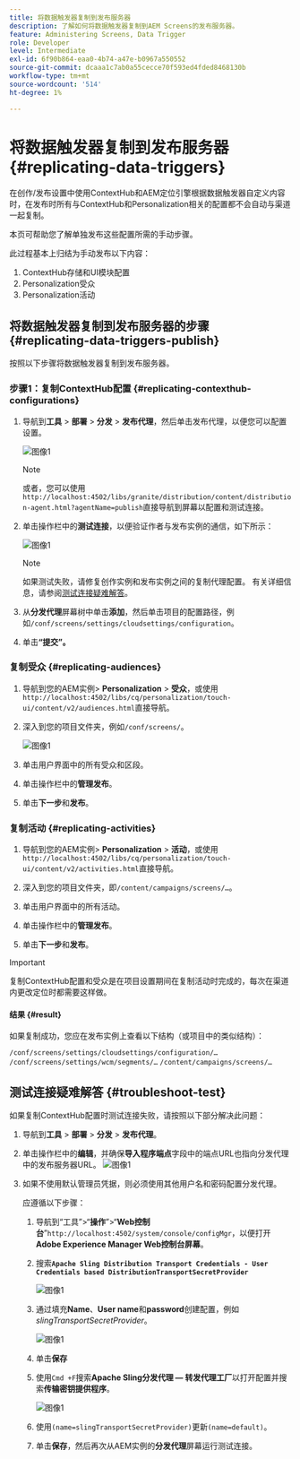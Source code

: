 ```yaml
---
title: 将数据触发器复制到发布服务器
description: 了解如何将数据触发器复制到AEM Screens的发布服务器。
feature: Administering Screens, Data Trigger
role: Developer
level: Intermediate
exl-id: 6f90b864-eaa0-4b74-a47e-b0967a550552
source-git-commit: dcaaa1c7ab0a55cecce70f593ed4fded8468130b
workflow-type: tm+mt
source-wordcount: '514'
ht-degree: 1%

---
```


# 将数据触发器复制到发布服务器 {#replicating-data-triggers}

在创作/发布设置中使用ContextHub和AEM定位引擎根据数据触发器自定义内容时，在发布时所有与ContextHub和Personalization相关的配置都不会自动与渠道一起复制。

本页可帮助您了解单独发布这些配置所需的手动步骤。

此过程基本上归结为手动发布以下内容：

1. ContextHub存储和UI模块配置
1. Personalization受众
1. Personalization活动

## 将数据触发器复制到发布服务器的步骤 {#replicating-data-triggers-publish}

按照以下步骤将数据触发器复制到发布服务器。

### 步骤1：复制ContextHub配置 {#replicating-contexthub-configurations}

1. 导航到&#x200B;**工具** > **部署** > **分发** > **发布代理**，然后单击发布代理，以便您可以配置设置。

   ![图像1](/help/user-guide/assets/replicating-triggers/replicating-triggers1.png)

   >[!NOTE]
   >
   >或者，您可以使用`http://localhost:4502/libs/granite/distribution/content/distribution-agent.html?agentName=publish`直接导航到屏幕以配置和测试连接。

1. 单击操作栏中的&#x200B;**测试连接**，以便验证作者与发布实例的通信，如下所示：

   ![图像1](/help/user-guide/assets/replicating-triggers/replicating-triggers2.png)

   >[!NOTE]
   >
   >如果测试失败，请修复创作实例和发布实例之间的复制代理配置。 有关详细信息，请参阅[测试连接疑难解答](/help/user-guide/replicating-data-triggers.md#troubleshoot-test)。

1. 从&#x200B;**分发代理**&#x200B;屏幕树中单击&#x200B;**添加**，然后单击项目的配置路径，例如`/conf/screens/settings/cloudsettings/configuration`。

1. 单击&#x200B;**“提交”。**

### 复制受众 {#replicating-audiences}

1. 导航到您的AEM实例> **Personalization** > **受众**，或使用`http://localhost:4502/libs/cq/personalization/touch-ui/content/v2/audiences.html`直接导航。

1. 深入到您的项目文件夹，例如`/conf/screens/`。

   ![图像1](/help/user-guide/assets/replicating-triggers/replicating-triggers10.png)

1. 单击用户界面中的所有受众和区段。

1. 单击操作栏中的&#x200B;**管理发布**。

1. 单击&#x200B;**下一步**&#x200B;和&#x200B;**发布**。

### 复制活动 {#replicating-activities}

1. 导航到您的AEM实例> **Personalization** > **活动**，或使用`http://localhost:4502/libs/cq/personalization/touch-ui/content/v2/activities.html`直接导航。

1. 深入到您的项目文件夹，即`/content/campaigns/screens/…`。

1. 单击用户界面中的所有活动。

1. 单击操作栏中的&#x200B;**管理发布**。

1. 单击&#x200B;**下一步**&#x200B;和&#x200B;**发布**。

>[!IMPORTANT]
>
>复制ContextHub配置和受众是在项目设置期间在复制活动时完成的，每次在渠道内更改定位时都需要这样做。

#### 结果 {#result}

如果复制成功，您应在发布实例上查看以下结构（或项目中的类似结构）：

`/conf/screens/settings/cloudsettings/configuration/…`
`/conf/screens/settings/wcm/segments/…`
`/content/campaigns/screens/…`

## 测试连接疑难解答 {#troubleshoot-test}

如果复制ContextHub配置时测试连接失败，请按照以下部分解决此问题：

1. 导航到&#x200B;**工具** > **部署** > **分发** > **发布代理**。

1. 单击操作栏中的&#x200B;**编辑**，并确保&#x200B;**导入程序端点**&#x200B;字段中的端点URL也指向分发代理中的发布服务器URL。
   ![图像1](/help/user-guide/assets/replicating-triggers/replicating-triggers9.png)

1. 如果不使用默认管理员凭据，则必须使用其他用户名和密码配置分发代理。

   应遵循以下步骤：

   1. 导航到“工具”>“**操作**”>“**Web控制台**”`http://localhost:4502/system/console/configMgr`，以便打开&#x200B;**Adobe Experience Manager Web控制台屏幕**。
   1. 搜索&#x200B;**`Apache Sling Distribution Transport Credentials - User Credentials based DistributionTransportSecretProvider`**

      ![图像1](/help/user-guide/assets/replicating-triggers/replicating-triggers6.png)

   1. 通过填充&#x200B;**Name**、**User name**&#x200B;和&#x200B;**password**&#x200B;创建配置，例如&#x200B;*slingTransportSecretProvider*。

      ![图像1](/help/user-guide/assets/replicating-triggers/replicating-triggers7.png)

   1. 单击&#x200B;**保存**
   1. 使用`Cmd +F`搜索&#x200B;**Apache Sling分发代理 — 转发代理工厂**&#x200B;以打开配置并搜索&#x200B;**传输密钥提供程序**。

      ![图像1](/help/user-guide/assets/replicating-triggers/replicating-triggers8.png)

   1. 使用`(name=slingTransportSecretProvider)`更新`(name=default)`。
   1. 单击&#x200B;**保存**，然后再次从AEM实例的&#x200B;**分发代理**&#x200B;屏幕运行测试连接。
